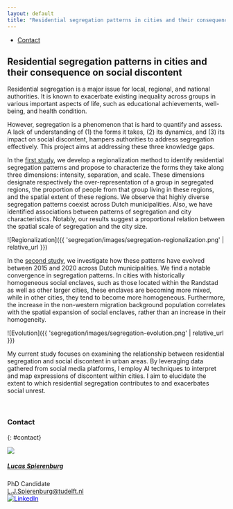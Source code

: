 ```yaml
---
layout: default
title: "Residential segregation patterns in cities and their consequence on social discontent"
---
```


<ul class="nav project-nav col-12 col-lg-auto me-lg-auto mb-2">
  <li><a href="#contact" class="nav-link px-2">Contact</a></li>
</ul>

## Residential segregation patterns in cities and their consequence on social discontent

Residential segregation is a major issue for local, regional, and national authorities. It is known to exacerbate existing inequality across groups in various important aspects of life, such as educational achievements, well-being, and health condition.

However, segregation is a phenomenon that is hard to quantify and assess. A lack of understanding of (1) the forms it takes, (2) its dynamics, and (3) its impact on social discontent, hampers authorities to address segregation effectively. This project aims at addressing these three knowledge gaps.

In the [first study](https://lucas-spierenburg.eu/projects/charact_seg_patterns/), we develop a regionalization method to identify residential segregation patterns and propose to characterize the forms they take along three dimensions: intensity, separation, and scale. These dimensions designate respectively the over-representation of a group in segregated regions, the proportion of people from that group living in these regions, and the spatial extent of these regions. We observe that highly diverse segregation patterns coexist across Dutch municipalities. Also, we have identified associations between patterns of segregation and city characteristics. Notably, our results suggest a proportional relation between the spatial scale of segregation and the city size.

![Regionalization]({{ 'segregation/images/segregation-regionalization.png' | relative_url }})

In the [second study](https://lucas-spierenburg.eu/projects/evol_seg_patterns/), we investigate how these patterns have evolved between 2015 and 2020 across Dutch municipalities. We find a notable convergence in segregation patterns. In cities with historically homogeneous social enclaves, such as those located within the Randstad as well as other larger cities, these enclaves are becoming more mixed, while in other cities, they tend to become more homogeneous. Furthermore, the increase in the non-western migration background population correlates with the spatial expansion of social enclaves, rather than an increase in their homogeneity.

![Evolution]({{ 'segregation/images/segregation-evolution.png' | relative_url }})

My current study focuses on examining the relationship between residential segregation and social discontent in urban areas. By leveraging data gathered from social media platforms, I employ AI techniques to interpret and map expressions of discontent within cities. I aim to elucidate the extent to which residential segregation contributes to and exacerbates social unrest.



<br>

### Contact
{: #contact}

<div class="card contact-card" style="max-width: 360px;">
  <div class="row g-0">
    <div class="col-4">
        <a href="https://lucas-spierenburg.eu/">
          <img src="{{ 'assets/images/team/lucas.webp' | relative_url }}" class="contact-avatar">
        </a>
    </div>
    <div class="col-8">
      <div class="card-body">
        <h5 class="card-title"><a href="https://lucas-spierenburg.eu/">Lucas Spierenburg</a></h5>
        <p class="card-text">
          PhD Candidate<br>
          <a href="mailto:L.J.Spierenburg@tudelft.nl">L.J.Spierenburg@tudelft.nl</a><br>
          <a href="https://www.linkedin.com/in/lucas-spierenburg-b796b214a">
            <img style="color: blue" src="{{ 'assets/images/linkedin.svg' | relative_url }}"  alt="LinkedIn"/>
          </a>
        </p>
      </div>
    </div>
  </div>
</div>
